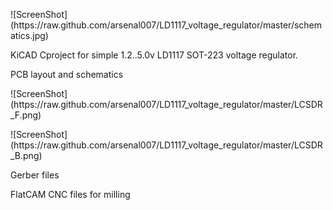 <p> ![ScreenShot](https://raw.github.com/arsenal007/LD1117_voltage_regulator/master/schematics.jpg) </p>
<p> KiCAD Cproject for simple 1.2..5.0v LD1117 SOT-223 voltage regulator. </p>
<p> PCB layout and schematics </p>
<p> ![ScreenShot](https://raw.github.com/arsenal007/LD1117_voltage_regulator/master/LCSDR_F.png) </p>
<p> ![ScreenShot](https://raw.github.com/arsenal007/LD1117_voltage_regulator/master/LCSDR_B.png) </p>
<p> Gerber files </p>
<p> FlatCAM CNC files for milling </p>
